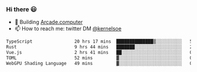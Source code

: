 ### Hi there 😃

- 🔨 Building [Arcade.computer](https://arcade.computer)
- 📫 How to reach me: twitter DM [@kernelsoe](https://twitter.com/kernelsoe)

<!--START_SECTION:waka-->

```txt
TypeScript                20 hrs 17 mins  ██████████████▒░░░░░░░░░░   57.51 %
Rust                      9 hrs 44 mins   ███████░░░░░░░░░░░░░░░░░░   27.64 %
Vue.js                    2 hrs 41 mins   ██░░░░░░░░░░░░░░░░░░░░░░░   07.63 %
TOML                      52 mins         ▓░░░░░░░░░░░░░░░░░░░░░░░░   02.47 %
WebGPU Shading Language   49 mins         ▓░░░░░░░░░░░░░░░░░░░░░░░░   02.32 %
```

<!--END_SECTION:waka-->
